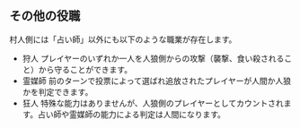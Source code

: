 ## その他の役職

村人側には「占い師」以外にも以下のような職業が存在します。
- 狩人
    プレイヤーのいずれか一人を人狼側からの攻撃（襲撃、食い殺されること）から守ることができます。
- 霊媒師
    前のターンで投票によって選ばれ追放されたプレイヤーが人間か人狼かを判定できます。
- 狂人
    特殊な能力はありませんが、人狼側のプレイヤーとしてカウントされます。占い師や霊媒師の能力による判定は人間になります。
